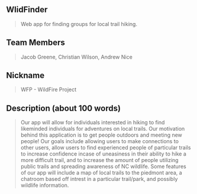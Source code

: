 ## WlidFinder

> Web app for finding groups for local trail hiking.

 

## Team Members

> Jacob Greene, Christian Wilson, Andrew Nice

 

## Nickname

> WFP - WildFire Project


## Description (about 100 words)

> Our app will allow for individuals interested in hiking to find likeminded individuals for adventures on local trails.
Our motivation behind this application is to get people outdoors and meeting new people! Our goals include 
allowing users to make connections to other users, allow users to find experienced people of particular trails to increase confidence
incase of uneasiness in their ability to hike a more difficult trail, and to increase the amount of people utilizing public trails 
and spreading awareness of NC wildlife. Some features of our app will include a map of local trails to the piedmont area, a chatroom based off intrest
in a particular trail/park, and possibly wildlife information.